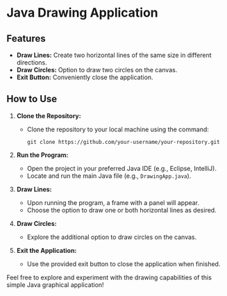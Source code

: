 # Java Drawing Application

## Features 
- **Draw Lines:** Create two horizontal lines of the same size in different directions.
- **Draw Circles:** Option to draw two circles on the canvas.
- **Exit Button:** Conveniently close the application.

## How to Use
1. **Clone the Repository:**
   - Clone the repository to your local machine using the command: 
     ```
     git clone https://github.com/your-username/your-repository.git
     ```

2. **Run the Program:**
   - Open the project in your preferred Java IDE (e.g., Eclipse, IntelliJ).
   - Locate and run the main Java file (e.g., `DrawingApp.java`).

3. **Draw Lines:**
   - Upon running the program, a frame with a panel will appear.
   - Choose the option to draw one or both horizontal lines as desired.

4. **Draw Circles:**
   - Explore the additional option to draw circles on the canvas.

5. **Exit the Application:**
   - Use the provided exit button to close the application when finished.

Feel free to explore and experiment with the drawing capabilities of this simple Java graphical application!
